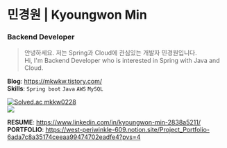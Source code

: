 # 민경원 | Kyoungwon Min
### Backend Developer
>안녕하세요. 저는 Spring과 Cloud에 관심있는 개발자 민경원입니다. <br>
>Hi, I'm Backend Developer who is interested in Spring with Java and Cloud.

<!--**LinkedIn**: https://www.linkedin.com/in/kyoungwon-min-2838a5211/ <br>-->
**Blog**: https://mkwkw.tistory.com/ <br>
**Skills**: `Spring boot` `Java` `AWS` `MySQL` <br>

[![Solved.ac
mkkw0228](http://mazassumnida.wtf/api/v2/generate_badge?boj=mkkw0228)](https://solved.ac/mkkw0228)
<br><img src="https://github-readme-stats.vercel.app/api/top-langs/?username=mkwkw&layout=compact"><br>

**RESUME**: https://www.linkedin.com/in/kyoungwon-min-2838a5211/  
**PORTFOLIO**: https://west-periwinkle-609.notion.site/Project_Portfolio-6ada7c8a35174ceeaa99474702eadfe4?pvs=4
<!--
**mkwkw/mkwkw** is a ✨ _special_ ✨ repository because its `README.md` (this file) appears on your GitHub profile.

Here are some ideas to get you started:

- 🔭 I’m currently working on ...
- 🌱 I’m currently learning ...
- 👯 I’m looking to collaborate on ...
- 🤔 I’m looking for help with ...
- 💬 Ask me about ...
- 📫 How to reach me: ...
- 😄 Pronouns: ...
- ⚡ Fun fact: ...
-->


